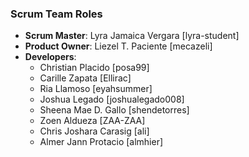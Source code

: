 ### Scrum Team Roles
- **Scrum Master**: Lyra Jamaica Vergara [lyra-student]  
- **Product Owner**: Liezel T. Paciente [mecazeli]  
- **Developers**:  
  - Christian Placido [posa99]  
  - Carille Zapata [Ellirac]  
  - Ria Llamoso [eyahsummer]  
  - Joshua Legado [joshualegado008]  
  - Sheena Mae D. Gallo [shendetorres]  
  - Zoen Aldueza [ZAA-ZAA]
  - Chris Joshara Carasig [ali]
  - Almer Jann Protacio [almhier]
    
